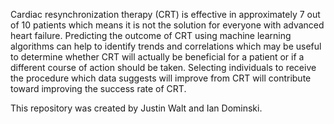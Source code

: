 Cardiac resynchronization therapy (CRT) is effective in approximately 7 out of 10 patients which means it is not the solution for everyone with advanced heart failure. Predicting the outcome of CRT using machine learning algorithms can help to identify trends and correlations which may be useful to determine whether CRT will actually be beneficial for a patient or if a different course of action should be taken. Selecting individuals to receive the procedure which data suggests will improve from CRT will contribute toward improving the success rate of CRT.

This repository was created by Justin Walt and Ian Dominski.
